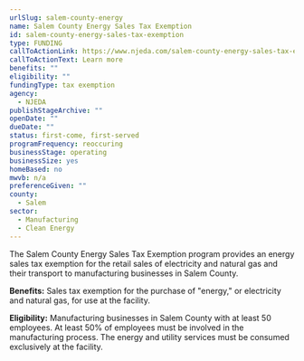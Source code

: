 ```yaml
---
urlSlug: salem-county-energy
name: Salem County Energy Sales Tax Exemption
id: salem-county-energy-sales-tax-exemption
type: FUNDING
callToActionLink: https://www.njeda.com/salem-county-energy-sales-tax-exemption/
callToActionText: Learn more
benefits: ""
eligibility: ""
fundingType: tax exemption
agency:
  - NJEDA
publishStageArchive: ""
openDate: ""
dueDate: ""
status: first-come, first-served
programFrequency: reoccuring
businessStage: operating
businessSize: yes
homeBased: no
mwvb: n/a
preferenceGiven: ""
county:
  - Salem
sector:
  - Manufacturing
  - Clean Energy
---
```


The Salem County Energy Sales Tax Exemption program provides an energy sales tax exemption for the retail sales of electricity and natural gas and their transport to manufacturing businesses in Salem County.

**Benefits:** Sales tax exemption for the purchase of "energy," or electricity and natural gas, for use at the facility.

**Eligibility:** Manufacturing businesses in Salem County with at least 50 employees. At least 50% of employees must be involved in the manufacturing process. The energy and utility services must be consumed exclusively at the facility.
